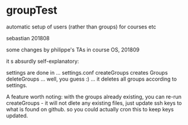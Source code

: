 # groupTest

automatic setup of users (rather than groups) for courses etc

sebastian 201808

some changes by philippe's TAs in course OS, 201809

it s absurdly self-explanatory:

settings are done in ... settings.conf
createGroups creates Groups
deleteGroups ... well, you guess :) ... it deletes all groups according to settings.

A feature worth noting:
with the groups already existing,
you can re-run createGroups - it will not dlete any existing files,
just update ssh keys to what is found on github.
so you could actually cron this to keep keys updated.
